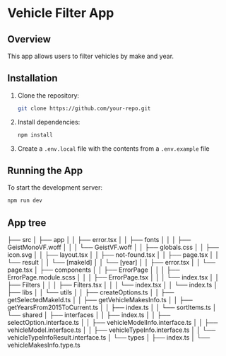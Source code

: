 # Vehicle Filter App

## Overview
This app allows users to filter vehicles by make and year.

## Installation
1. Clone the repository:
    ```bash
    git clone https://github.com/your-repo.git
    ```
2. Install dependencies:
    ```bash
    npm install
    ```
3. Create a `.env.local` file with the contents from a `.env.example` file

## Running the App
To start the development server:
```bash
npm run dev
```

## App tree
├── src
│   ├── app
│   │   ├── error.tsx
│   │   ├── fonts
│   │   │   ├── GeistMonoVF.woff
│   │   │   └── GeistVF.woff
│   │   ├── globals.css
│   │   ├── icon.svg
│   │   ├── layout.tsx
│   │   ├── not-found.tsx
│   │   ├── page.tsx
│   │   └── result
│   │       └── [makeId]
│   │           └── [year]
│   │               ├── error.tsx
│   │               └── page.tsx
│   ├── components
│   │   ├── ErrorPage
│   │   │   ├── ErrorPage.module.scss
│   │   │   ├── ErrorPage.tsx
│   │   │   └── index.tsx
│   │   ├── Filters
│   │   │   ├── Filters.tsx
│   │   │   └── index.tsx
│   │   └── index.ts
│   ├── libs
│   │   └── utils
│   │       ├── createOptions.ts
│   │       ├── getSelectedMakeId.ts
│   │       ├── getVehicleMakesInfo.ts
│   │       ├── getYearsFrom2015ToCurrent.ts
│   │       ├── index.ts
│   │       └── sortItems.ts
│   └── shared
│       ├── interfaces
│       │   ├── index.ts
│       │   ├── selectOption.interface.ts
│       │   ├── vehicleModelInfo.interface.ts
│       │   ├── vehicleModel.interface.ts
│       │   ├── vehicleTypeInfo.interface.ts
│       │   └── vehicleTypeInfoResult.interface.ts
│       └── types
│           ├── index.ts
│           └── vehicleMakesInfo.type.ts